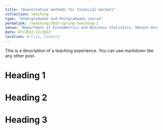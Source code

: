 ```yaml
---
title: "Quantitative methods for financial markets"
collection: teaching
type: "Undergraduate and Postgraduate course"
permalink: /teaching/2015-spring-teaching-1
venue: "Department of Econometrics and Business Statistics, Monash University"
date: 07/2022-12/2022
location: #"City, Country"
---
```


This is a description of a teaching experience. You can use markdown like any other post.

Heading 1
======

Heading 2
======

Heading 3
======
